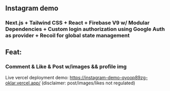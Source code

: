 ## Instagram demo
### Next.js + Tailwind CSS + React + Firebase V9 w/ Modular Dependencies + Custom login authorization using Google Auth as provider + Recoil for global state management

## Feat: 
### Comment & Like & Post w/images && profile img

Live vercel deployment demo:
https://instagram-demo-qyoop89zg-oklar.vercel.app/ (disclaimer: post/images/likes not regulated)
